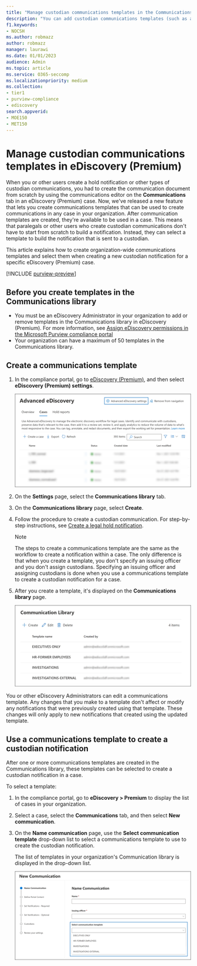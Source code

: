 ```yaml
---
title: "Manage custodian communications templates in the Communications library in eDiscovery (Premium)"
description: "You can add custodian communications templates (such as a template for hold notification) in eDiscovery (Premium) so they can be used in any case in your organization."
f1.keywords:
- NOCSH
ms.author: robmazz
author: robmazz
manager: laurawi
ms.date: 01/01/2023
audience: Admin
ms.topic: article
ms.service: O365-seccomp
ms.localizationpriority: medium
ms.collection:
- tier1
- purview-compliance
- ediscovery 
search.appverid: 
- MOE150
- MET150
---
```


# Manage custodian communications templates in eDiscovery (Premium)

When you or other users create a hold notification or other types of custodian communications, you had to create the communication document from scratch by using the communications editor on the **Communications** tab in an eDiscovery (Premium) case. Now, we've released a new feature that lets you create communications templates that can be used to create communications in any case in your organization. After communication templates are created, they're available to be used in a case. This means that paralegals or other users who create custodian communications don't have to start from scratch to build a notification. Instead, they can select a template to build the notification that is sent to a custodian.

This article explains how to create organization-wide communications templates and select them when creating a new custodian notification for a specific eDiscovery (Premium) case.

[!INCLUDE [purview-preview](../includes/purview-preview.md)]

## Before you create templates in the Communications library

- You must be an eDiscovery Administrator in your organization to add or remove templates in the Communications library in eDiscovery (Premium). For more information, see [Assign eDiscovery permissions in the Microsoft Purview compliance portal](ediscovery-assign-permissions.md)  
- Your organization can have a maximum of 50 templates in the Communications library.

## Create a communications template

1. In the compliance portal, go to [eDiscovery (Premium)](https://go.microsoft.com/fwlink/p/?linkid=2173764), and then select **eDiscovery (Premium) settings**.

   ![Select eDiscovery (Premium) settings](..\media\HistoricalVersions1.png)

2. On the **Settings** page, select the **Communications library** tab.

3. On the **Communications library** page, select **Create**.

4. Follow the procedure to create a custodian communication. For step-by-step instructions, see [Create a legal hold notification](ediscovery-create-hold-notification.md).

   > [!NOTE]
   > The steps to create a communications template are the same as the workflow to create a notification within a case. The only difference is that when you create a template, you don't specify an issuing officer and you don't assign custodians. Specifying an issuing officer and assigning custodians is done when you use a communications template to create a custodian notification for a case.

5. After you create a template, it's displayed on the **Communications library** page.

   ![Templates displayed in Communications library](..\media\AeDCommunicationsLibrary1.png)

You or other eDiscovery Administrators can edit a communications template. Any changes that you make to a template don't affect or modify any notifications that were previously created using that template. These changes will only apply to new notifications that created using the updated template.

## Use a communications template to create a custodian notification

After one or more communications templates are created in the Communications library, these templates can be selected to create a custodian notification in a case.

To select a template:

1. In the compliance portal, go to **eDiscovery > Premium** to display the list of cases in your organization.

2. Select a case, select the **Communications** tab, and then select **New communication**.

3. On the **Name communication** page, use the **Select communication template** drop-down list to select a communications template to use to create the custodian notification.

   The list of templates in your organization's Communication library is displayed in the drop-down list.

   ![Templates from Communications library displayed in the drop-down list.](..\media\AeDCommunicationsTemplates1.png)

